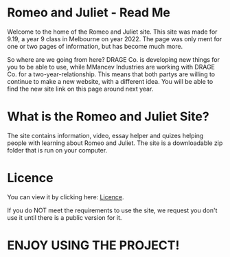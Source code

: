 # Romeo and Juliet - Read Me

Welcome to the home of the Romeo and Juliet site. This site was made for 9.19, a year 9 class in Melbourne on year 2022. The page was only ment for one or two pages of information, but has become much more.


So where are we going from here?
DRAGE Co. is developing new things for you to be able to use, while MMancev Industries are working with DRAGE Co. for a two-year-relationship. This means that both partys are willing to continue to make a new website, with a different idea. You will be able to find the new site link on this page around next year.

# What is the Romeo and Juliet Site?

The site contains information, video, essay helper and quizes helping people with learning about Romeo and Juliet. The site is a downloadable zip folder that is run on your computer.

# Licence

You can view it by clicking here: [Licence](https://github.com/DRAGEno01/Romeo-and-Juliet/blob/main/Licence.md).


If you do NOT meet the requirements to use the site, we request you don't use it until there is a public version for it.

# ENJOY USING THE PROJECT!
